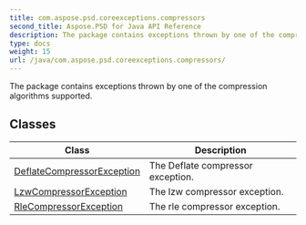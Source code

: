 ```yaml
---
title: com.aspose.psd.coreexceptions.compressors
second_title: Aspose.PSD for Java API Reference
description: The package contains exceptions thrown by one of the compression algorithms supported.
type: docs
weight: 15
url: /java/com.aspose.psd.coreexceptions.compressors/
---
```



The package contains exceptions thrown by one of the compression algorithms supported.


## Classes

| Class | Description |
| --- | --- |
| [DeflateCompressorException](../com.aspose.psd.coreexceptions.compressors/deflatecompressorexception) | The Deflate compressor exception. |
| [LzwCompressorException](../com.aspose.psd.coreexceptions.compressors/lzwcompressorexception) | The lzw compressor exception. |
| [RleCompressorException](../com.aspose.psd.coreexceptions.compressors/rlecompressorexception) | The rle compressor exception. |
